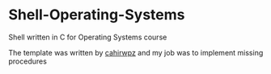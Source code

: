 # Shell-Operating-Systems
Shell written in C for Operating Systems course

The template was written by [cahirwpz](https://github.com/cahirwpz) and my job was to implement missing procedures
